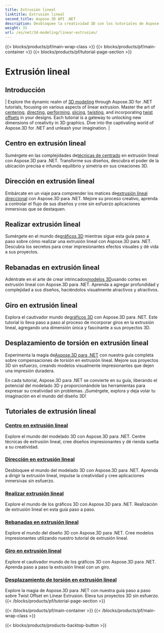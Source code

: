 ```yaml
---
title: Extrusión lineal
linktitle: Extrusión lineal
second_title: Aspose.3D API .NET
description: Desbloquee la creatividad 3D con los tutoriales de Aspose.3D para .NET. Domine las técnicas de extrusión lineal, mejore los diseños y mejore sus proyectos sin esfuerzo.
weight: 31
url: /es/net/3d-modeling/linear-extrusion/
---
```


{{< blocks/products/pf/main-wrap-class >}}
{{< blocks/products/pf/main-container >}}
{{< blocks/products/pf/tutorial-page-section >}}

# Extrusión lineal

## Introducción
| Explore the dynamic realm of [3D modeling](./center-in-linear-extrusion/) through Aspose.3D for .NET tutorials, focusing on various aspects of linear extrusion. Master the art of [centering](./center-in-linear-extrusion/), [directing](./direction-in-linear-extrusion/), [performing](./performing-linear-extrusion/), [slicing](./slices-in-linear-extrusion/), [twisting](./twist-in-linear-extrusion/), and incorporating [twist offsets](./twist-offset-in-linear-extrusion/) in your designs. Each tutorial is a gateway to unlocking new dimensions of creativity in 3D graphics. Dive into the captivating world of Aspose.3D for .NET and unleash your imagination. |

## Centro en extrusión lineal
 Sumérgete en las complejidades de[técnicas de centrado](./center-in-linear-extrusion/) en extrusión lineal con Aspose.3D para .NET. Transforme sus diseños, descubra el poder de la ubicación precisa e infunda equilibrio y simetría en sus creaciones 3D.

## Dirección en extrusión lineal
 Embárcate en un viaje para comprender los matices de[extrusión lineal direccional](./direction-in-linear-extrusion/) con Aspose.3D para .NET. Mejore su proceso creativo, aprenda a controlar el flujo de sus diseños y cree sin esfuerzo aplicaciones inmersivas que se destaquen.

## Realizar extrusión lineal
 Sumérgete en el mundo de[gráficos 3D](./performing-linear-extrusion/) mientras sigue esta guía paso a paso sobre cómo realizar una extrusión lineal con Aspose.3D para .NET. Descubra los secretos para crear impresionantes efectos visuales y dé vida a sus proyectos.

## Rebanadas en extrusión lineal
 Adéntrate en el arte de crear intrincados[modelos 3D](./slices-in-linear-extrusion/)usando cortes en extrusión lineal con Aspose.3D para .NET. Aprenda a agregar profundidad y complejidad a sus diseños, haciéndolos visualmente atractivos y atractivos.

## Giro en extrusión lineal
 Explora el cautivador mundo de[gráficos 3D](./twist-in-linear-extrusion/) con Aspose.3D para .NET. Este tutorial lo lleva paso a paso al proceso de incorporar giros en la extrusión lineal, agregando una dimensión única y fascinante a sus proyectos 3D.

## Desplazamiento de torsión en extrusión lineal
 Experimenta la magia de[Aspose.3D para .NET](./twist-offset-in-linear-extrusion/) con nuestra guía completa sobre compensaciones de torsión en extrusión lineal. Mejore sus proyectos 3D sin esfuerzo, creando modelos visualmente impresionantes que dejen una impresión duradera.

En cada tutorial, Aspose.3D para .NET se convierte en su guía, liberando el potencial del modelado 3D y proporcionándole las herramientas para expresar su creatividad sin problemas. ¡Sumérgete, explora y deja volar tu imaginación en el mundo del diseño 3D!
## Tutoriales de extrusión lineal
### [Centro en extrusión lineal](./center-in-linear-extrusion/)
Explore el mundo del modelado 3D con Aspose.3D para .NET. Centre técnicas de extrusión lineal, cree diseños impresionantes y dé rienda suelta a su creatividad.
### [Dirección en extrusión lineal](./direction-in-linear-extrusion/)
Desbloquee el mundo del modelado 3D con Aspose.3D para .NET. Aprenda a dirigir la extrusión lineal, impulse la creatividad y cree aplicaciones inmersivas sin esfuerzo.
### [Realizar extrusión lineal](./performing-linear-extrusion/)
Explore el mundo de los gráficos 3D con Aspose.3D para .NET. Realización de extrusión lineal en esta guía paso a paso.
### [Rebanadas en extrusión lineal](./slices-in-linear-extrusion/)
Explore el mundo del diseño 3D con Aspose.3D para .NET. Cree modelos impresionantes utilizando nuestro tutorial de extrusión lineal.
### [Giro en extrusión lineal](./twist-in-linear-extrusion/)
Explore el cautivador mundo de los gráficos 3D con Aspose.3D para .NET. Aprenda paso a paso la extrusión lineal con un giro.
### [Desplazamiento de torsión en extrusión lineal](./twist-offset-in-linear-extrusion/)
Explore la magia de Aspose.3D para .NET con nuestra guía paso a paso sobre Twist Offset en Linear Extrusion. Eleva tus proyectos 3D sin esfuerzo.
{{< /blocks/products/pf/tutorial-page-section >}}

{{< /blocks/products/pf/main-container >}}
{{< /blocks/products/pf/main-wrap-class >}}

{{< blocks/products/products-backtop-button >}}

